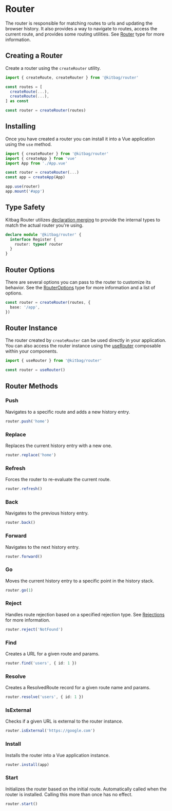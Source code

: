 # Router
The router is responsible for matching routes to urls and updating the browser history. It also provides a way to navigate to routes, access the current route, and provides some routing utilities. See [Router](/api/types/Router.md) type for more information.

## Creating a Router
Create a router using the `createRouter` utility.

```ts {8}
import { createRoute, createRouter } from '@kitbag/router'

const routes = [
  createRoute(...),
  createRoute(...),
] as const

const router = createRouter(routes)
```

## Installing
Once you have created a router you can install it into a Vue application using the `use` method.

```ts {8}
import { createRouter } from '@kitbag/router'
import { createApp } from 'vue'
import App from './App.vue'

const router = createRouter(...)
const app = createApp(App)

app.use(router)
app.mount('#app')
```

## Type Safety
Kitbag Router utilizes [declaration merging](https://www.typescriptlang.org/docs/handbook/declaration-merging.html) to provide the internal types to match the actual router you're using.

```ts
declare module '@kitbag/router' {
  interface Register {
    router: typeof router
  }
}
```

## Router Options
There are several options you can pass to the router to customize its behavior. See the [RouterOptions](/api/types/RouterOptions.md) type for more information and a list of options.

```ts
const router = createRouter(routes, {
  base: '/app',
})
```

## Router Instance
The router created by `createRouter` can be used directly in your application. You can also access the router instance using the [useRouter](/composables/useRouter.md) composable within your components.

```ts
import { useRouter } from '@kitbag/router'

const router = useRouter()
```

## Router Methods

### Push
Navigates to a specific route and adds a new history entry.

```ts
router.push('home')
```

### Replace
Replaces the current history entry with a new one.

```ts
router.replace('home')
```

### Refresh
Forces the router to re-evaluate the current route.

```ts
router.refresh()
```

### Back
Navigates to the previous history entry.

```ts
router.back()
```

### Forward
Navigates to the next history entry.

```ts
router.forward()
```

### Go
Moves the current history entry to a specific point in the history stack.

```ts
router.go(1)
```

### Reject
Handles route rejection based on a specified rejection type. See [Rejections](/core-concepts/rejections) for more information.

```ts
router.reject('NotFound')
```

### Find
Creates a URL for a given route and params.

```ts
router.find('users', { id: 1 })
```

### Resolve
Creates a ResolvedRoute record for a given route name and params.

```ts
router.resolve('users', { id: 1 })
```

### IsExternal
Checks if a given URL is external to the router instance.

```ts
router.isExternal('https://google.com')
```

### Install
Installs the router into a Vue application instance.

```ts
router.install(app)
```

### Start
Initializes the router based on the initial route. Automatically called when the router is installed. Calling this more than once has no effect.

```ts
router.start()
```
